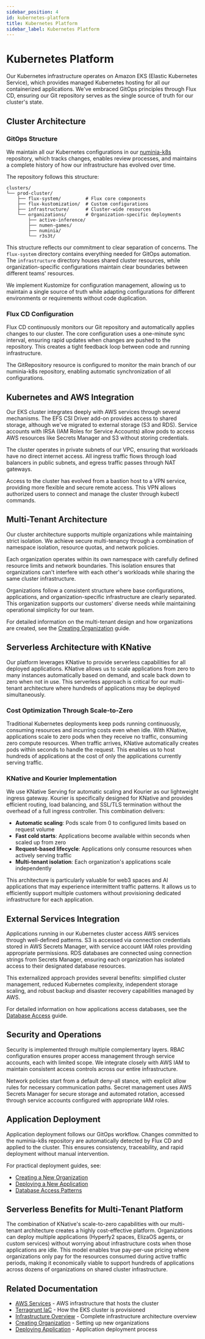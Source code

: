 ```yaml
---
sidebar_position: 4
id: kubernetes-platform
title: Kubernetes Platform
sidebar_label: Kubernetes Platform
---
```


# Kubernetes Platform

Our Kubernetes infrastructure operates on Amazon EKS (Elastic Kubernetes Service), which provides managed Kubernetes hosting for all our containerized applications. We've embraced GitOps principles through Flux CD, ensuring our Git repository serves as the single source of truth for our cluster's state.

## Cluster Architecture

### GitOps Structure

We maintain all our Kubernetes configurations in our [numinia-k8s](https://github.com/numengames/numinia-k8s) repository, which tracks changes, enables review processes, and maintains a complete history of how our infrastructure has evolved over time.

The repository follows this structure:

```
clusters/
└── prod-cluster/
    ├── flux-system/         # Flux core components
    ├── flux-kustomization/  # Custom configurations
    ├── infrastructure/      # Cluster-wide resources
    └── organizations/       # Organization-specific deployments
        ├── active-inference/
        ├── numen-games/
        ├── numinia/
        └── r3s3t/
```

This structure reflects our commitment to clear separation of concerns. The `flux-system` directory contains everything needed for GitOps automation. The `infrastructure` directory houses shared cluster resources, while organization-specific configurations maintain clear boundaries between different teams' resources.

We implement Kustomize for configuration management, allowing us to maintain a single source of truth while adapting configurations for different environments or requirements without code duplication.

### Flux CD Configuration

Flux CD continuously monitors our Git repository and automatically applies changes to our cluster. The core configuration uses a one-minute sync interval, ensuring rapid updates when changes are pushed to the repository. This creates a tight feedback loop between code and running infrastructure.

The GitRepository resource is configured to monitor the main branch of our numinia-k8s repository, enabling automatic synchronization of all configurations.

## Kubernetes and AWS Integration

Our EKS cluster integrates deeply with AWS services through several mechanisms. The EFS CSI Driver add-on provides access to shared storage, although we've migrated to external storage (S3 and RDS). Service accounts with IRSA (IAM Roles for Service Accounts) allow pods to access AWS resources like Secrets Manager and S3 without storing credentials.

The cluster operates in private subnets of our VPC, ensuring that workloads have no direct internet access. All ingress traffic flows through load balancers in public subnets, and egress traffic passes through NAT gateways.

Access to the cluster has evolved from a bastion host to a VPN service, providing more flexible and secure remote access. This VPN allows authorized users to connect and manage the cluster through kubectl commands.

## Multi-Tenant Architecture

Our cluster architecture supports multiple organizations while maintaining strict isolation. We achieve secure multi-tenancy through a combination of namespace isolation, resource quotas, and network policies.

Each organization operates within its own namespace with carefully defined resource limits and network boundaries. This isolation ensures that organizations can't interfere with each other's workloads while sharing the same cluster infrastructure.

Organizations follow a consistent structure where base configurations, applications, and organization-specific infrastructure are clearly separated. This organization supports our customers' diverse needs while maintaining operational simplicity for our team.

For detailed information on the multi-tenant design and how organizations are created, see the [Creating Organization](../guides/creating-organization.md) guide.

## Serverless Architecture with KNative

Our platform leverages KNative to provide serverless capabilities for all deployed applications. KNative allows us to scale applications from zero to many instances automatically based on demand, and scale back down to zero when not in use. This serverless approach is critical for our multi-tenant architecture where hundreds of applications may be deployed simultaneously.

### Cost Optimization Through Scale-to-Zero

Traditional Kubernetes deployments keep pods running continuously, consuming resources and incurring costs even when idle. With KNative, applications scale to zero pods when they receive no traffic, consuming zero compute resources. When traffic arrives, KNative automatically creates pods within seconds to handle the request. This enables us to host hundreds of applications at the cost of only the applications currently serving traffic.

### KNative and Kourier Implementation

We use KNative Serving for automatic scaling and Kourier as our lightweight ingress gateway. Kourier is specifically designed for KNative and provides efficient routing, load balancing, and SSL/TLS termination without the overhead of a full ingress controller. This combination delivers:

- **Automatic scaling**: Pods scale from 0 to configured limits based on request volume
- **Fast cold starts**: Applications become available within seconds when scaled up from zero
- **Request-based lifecycle**: Applications only consume resources when actively serving traffic
- **Multi-tenant isolation**: Each organization's applications scale independently

This architecture is particularly valuable for web3 spaces and AI applications that may experience intermittent traffic patterns. It allows us to efficiently support multiple customers without provisioning dedicated infrastructure for each application.

## External Services Integration

Applications running in our Kubernetes cluster access AWS services through well-defined patterns. S3 is accessed via connection credentials stored in AWS Secrets Manager, with service account IAM roles providing appropriate permissions. RDS databases are connected using connection strings from Secrets Manager, ensuring each organization has isolated access to their designated database resources.

This externalized approach provides several benefits: simplified cluster management, reduced Kubernetes complexity, independent storage scaling, and robust backup and disaster recovery capabilities managed by AWS.

For detailed information on how applications access databases, see the [Database Access](../guides/database-access.md) guide.

## Security and Operations

Security is implemented through multiple complementary layers. RBAC configuration ensures proper access management through service accounts, each with limited scope. We integrate closely with AWS IAM to maintain consistent access controls across our entire infrastructure.

Network policies start from a default deny-all stance, with explicit allow rules for necessary communication paths. Secret management uses AWS Secrets Manager for secure storage and automated rotation, accessed through service accounts configured with appropriate IAM roles.

## Application Deployment

Application deployment follows our GitOps workflow. Changes committed to the numinia-k8s repository are automatically detected by Flux CD and applied to the cluster. This ensures consistency, traceability, and rapid deployment without manual intervention.

For practical deployment guides, see:
- [Creating a New Organization](../guides/creating-organization.md)
- [Deploying a New Application](../guides/deploying-application.md)
- [Database Access Patterns](../guides/database-access.md)

## Serverless Benefits for Multi-Tenant Platform

The combination of KNative's scale-to-zero capabilities with our multi-tenant architecture creates a highly cost-effective platform. Organizations can deploy multiple applications (Hyperfy2 spaces, ElizaOS agents, or custom services) without worrying about infrastructure costs when those applications are idle. This model enables true pay-per-use pricing where organizations only pay for the resources consumed during active traffic periods, making it economically viable to support hundreds of applications across dozens of organizations on shared cluster infrastructure.

## Related Documentation

- [AWS Services](../aws-services.md) - AWS infrastructure that hosts the cluster
- [Terragrunt IaC](../implementation/terragrunt.md) - How the EKS cluster is provisioned
- [Infrastructure Overview](../overview.md) - Complete infrastructure architecture overview
- [Creating Organization](../guides/creating-organization.md) - Setting up new organizations
- [Deploying Application](../guides/deploying-application.md) - Application deployment process

